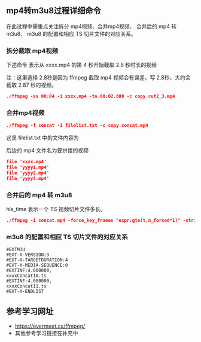 
## mp4转m3u8过程详细命令

在此过程中需重点关注拆分 mp4视频、合并mp4视频、 合并后的 mp4 转 m3u8， m3u8 的配置和相应 TS 切片文件的对应关系。

### 拆分截取 mp4视频

下述命令 表示从 xxxx.mp4 的第 4 秒开始截取 2.8 秒时长的视频

注：这里选择 2.8秒是因为 ffmpeg 截取 mp4 视频会有误差，写 2.8秒，大约会截取 2.87 秒的视频。

```JSON
./ffmpeg -ss 00:04 -i xxxx.mp4 -to 00:02.800 -c copy cut2_3.mp4
```

### 合并mp4视频

```JSON
./ffmpeg -f concat -i filelist.txt -c copy concat.mp4
```

这里 filelist.txt 中的文件内容为

后边的 mp4 文件名为要拼接的视频

```JSON
file 'xxxx.mp4'
file 'yyyy1.mp4'
file 'yyyy2.mp4'
file 'yyyy3.mp4'
```

### 合并后的 mp4 转 m3u8 

hls_time 表示一个 TS 视频切片文件多长。

```JSON
./ffmpeg -i concat.mp4 -force_key_frames "expr:gte(t,n_forced*1)" -strict -2 -c:a aac -c:v libx264 -hls_time 4 -f hls xxxxConcat.m3u8
```

### m3u8 的配置和相应 TS 切片文件的对应关系

```
#EXTM3U
#EXT-X-VERSION:3
#EXT-X-TARGETDURATION:4
#EXT-X-MEDIA-SEQUENCE:0
#EXTINF:4.000000,
xxxxConcat10.ts
#EXTINF:4.000000,
xxxxConcat11.ts
#EXT-X-ENDLIST
```

## 参考学习网址
- https://evermeet.cx/ffmpeg/
- 其他参考学习链接在补充中